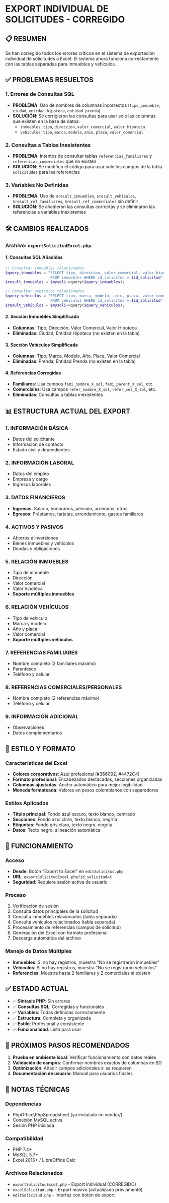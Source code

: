 # EXPORT INDIVIDUAL DE SOLICITUDES - CORREGIDO

## 📋 RESUMEN
Se han corregido todos los errores críticos en el sistema de exportación individual de solicitudes a Excel. El sistema ahora funciona correctamente con las tablas separadas para inmuebles y vehículos.

## ✅ PROBLEMAS RESUELTOS

### 1. Errores de Consultas SQL
- **PROBLEMA**: Uso de nombres de columnas incorrectos (`tipo_inmueble`, `ciudad`, `entidad_hipoteca`, `entidad_prenda`)
- **SOLUCIÓN**: Se corrigieron las consultas para usar solo las columnas que existen en la base de datos:
  - `inmuebles`: `tipo`, `direccion`, `valor_comercial`, `valor_hipoteca`
  - `vehiculos`: `tipo`, `marca`, `modelo`, `anio`, `placa`, `valor_comercial`

### 2. Consultas a Tablas Inexistentes
- **PROBLEMA**: Intentos de consultar tablas `referencias_familiares` y `referencias_comerciales` que no existen
- **SOLUCIÓN**: Se modificó el código para usar solo los campos de la tabla `solicitudes` para las referencias

### 3. Variables No Definidas
- **PROBLEMA**: Uso de `$result_inmuebles`, `$result_vehiculos`, `$result_ref_familiares`, `$result_ref_comerciales` sin definir
- **SOLUCIÓN**: Se añadieron las consultas correctas y se eliminaron las referencias a variables inexistentes

## 🛠️ CAMBIOS REALIZADOS

### Archivo: `exportSolicitudExcel.php`

#### 1. Consultas SQL Añadidas
```php
// Consultar inmuebles relacionados
$query_inmuebles = "SELECT tipo, direccion, valor_comercial, valor_hipoteca 
                    FROM inmuebles WHERE id_solicitud = $id_solicitud";
$result_inmuebles = $mysqli->query($query_inmuebles);

// Consultar vehículos relacionados
$query_vehiculos = "SELECT tipo, marca, modelo, anio, placa, valor_comercial 
                    FROM vehiculos WHERE id_solicitud = $id_solicitud";
$result_vehiculos = $mysqli->query($query_vehiculos);
```

#### 2. Sección Inmuebles Simplificada
- **Columnas**: Tipo, Dirección, Valor Comercial, Valor Hipoteca
- **Eliminadas**: Ciudad, Entidad Hipoteca (no existen en la tabla)

#### 3. Sección Vehículos Simplificada
- **Columnas**: Tipo, Marca, Modelo, Año, Placa, Valor Comercial
- **Eliminadas**: Prenda, Entidad Prenda (no existen en la tabla)

#### 4. Referencias Corregidas
- **Familiares**: Usa campos `fami_nombre_X_sol`, `fami_parent_X_sol`, etc.
- **Comerciales**: Usa campos `refer_nombre_X_sol`, `refer_cel_X_sol`, etc.
- **Eliminadas**: Consultas a tablas inexistentes

## 📊 ESTRUCTURA ACTUAL DEL EXPORT

### 1. INFORMACIÓN BÁSICA
- Datos del solicitante
- Información de contacto
- Estado civil y dependientes

### 2. INFORMACIÓN LABORAL
- Datos del empleo
- Empresa y cargo
- Ingresos laborales

### 3. DATOS FINANCIEROS
- **Ingresos**: Salario, honorarios, pensión, arriendos, otros
- **Egresos**: Préstamos, tarjetas, arrendamiento, gastos familiares

### 4. ACTIVOS Y PASIVOS
- Ahorros e inversiones
- Bienes inmuebles y vehículos
- Deudas y obligaciones

### 5. RELACIÓN INMUEBLES
- Tipo de inmueble
- Dirección
- Valor comercial
- Valor hipoteca
- **Soporte múltiples inmuebles**

### 6. RELACIÓN VEHÍCULOS
- Tipo de vehículo
- Marca y modelo
- Año y placa
- Valor comercial
- **Soporte múltiples vehículos**

### 7. REFERENCIAS FAMILIARES
- Nombre completo (2 familiares máximo)
- Parentesco
- Teléfono y celular

### 8. REFERENCIAS COMERCIALES/PERSONALES
- Nombre completo (2 referencias máximo)
- Teléfono y celular

### 9. INFORMACIÓN ADICIONAL
- Observaciones
- Datos complementarios

## 🎨 ESTILO Y FORMATO

### Características del Excel
- **Colores corporativos**: Azul profesional (#366092, #4472C4)
- **Formato profesional**: Encabezados destacados, secciones organizadas
- **Columnas ajustadas**: Ancho automático para mejor legibilidad
- **Moneda formateada**: Valores en pesos colombianos con separadores

### Estilos Aplicados
- **Título principal**: Fondo azul oscuro, texto blanco, centrado
- **Secciones**: Fondo azul claro, texto blanco, negrita
- **Etiquetas**: Fondo gris claro, texto negro, negrita
- **Datos**: Texto negro, alineación automática

## 🔧 FUNCIONAMIENTO

### Acceso
- **Desde**: Botón "Export to Excel" en `editSolicitud.php`
- **URL**: `exportSolicitudExcel.php?id_solicitud=X`
- **Seguridad**: Requiere sesión activa de usuario

### Proceso
1. Verificación de sesión
2. Consulta datos principales de la solicitud
3. Consulta inmuebles relacionados (tabla separada)
4. Consulta vehículos relacionados (tabla separada)
5. Procesamiento de referencias (campos de solicitud)
6. Generación del Excel con formato profesional
7. Descarga automática del archivo

### Manejo de Datos Múltiples
- **Inmuebles**: Si no hay registros, muestra "No se registraron inmuebles"
- **Vehículos**: Si no hay registros, muestra "No se registraron vehículos"
- **Referencias**: Muestra hasta 2 familiares y 2 comerciales si existen

## ✅ ESTADO ACTUAL
- ✅ **Sintaxis PHP**: Sin errores
- ✅ **Consultas SQL**: Corregidas y funcionales
- ✅ **Variables**: Todas definidas correctamente
- ✅ **Estructura**: Completa y organizada
- ✅ **Estilo**: Profesional y consistente
- ✅ **Funcionalidad**: Lista para usar

## 🚀 PRÓXIMOS PASOS RECOMENDADOS

1. **Prueba en ambiente local**: Verificar funcionamiento con datos reales
2. **Validación de campos**: Confirmar nombres exactos de columnas en BD
3. **Optimización**: Añadir campos adicionales si se requieren
4. **Documentación de usuario**: Manual para usuarios finales

## 📝 NOTAS TÉCNICAS

### Dependencias
- PhpOffice\PhpSpreadsheet (ya instalado en vendor/)
- Conexión MySQL activa
- Sesión PHP iniciada

### Compatibilidad
- PHP 7.4+
- MySQL 5.7+
- Excel 2016+ / LibreOffice Calc

### Archivos Relacionados
- `exportSolicitudExcel.php` - Export individual (CORREGIDO)
- `excelSolicitud.php` - Export masivo (actualizado previamente)
- `editSolicitud.php` - Interfaz con botón de export
